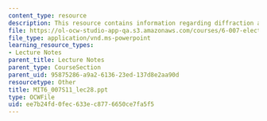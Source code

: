 ```yaml
---
content_type: resource
description: This resource contains information regarding diffraction and holography.
file: https://ol-ocw-studio-app-qa.s3.amazonaws.com/courses/6-007-electromagnetic-energy-from-motors-to-lasers-spring-2011/ee7b24fd0fec633ec8776650ce7fa5f5_MIT6_007S11_lec28.ppt
file_type: application/vnd.ms-powerpoint
learning_resource_types:
- Lecture Notes
parent_title: Lecture Notes
parent_type: CourseSection
parent_uid: 95875286-a9a2-6136-23ed-137d8e2aa90d
resourcetype: Other
title: MIT6_007S11_lec28.ppt
type: OCWFile
uid: ee7b24fd-0fec-633e-c877-6650ce7fa5f5
---
```

